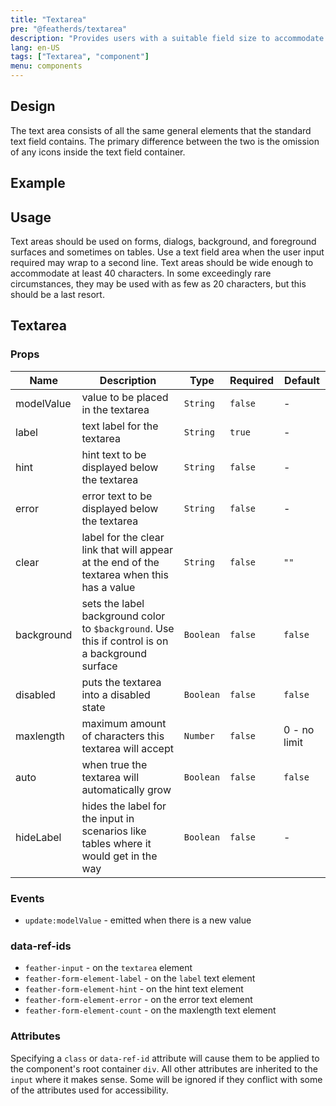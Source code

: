 ```yaml
---
title: "Textarea"
pre: "@featherds/textarea"
description: "Provides users with a suitable field size to accommodate more than a single line of text."
lang: en-US
tags: ["Textarea", "component"]
menu: components
---
```


## Design

The text area consists of all the same general elements that the standard text field contains. The primary difference between the two is the omission of any icons inside the text field container.

## Example

<Textarea-Examples />

## Usage

Text areas should be used on forms, dialogs, background, and foreground surfaces and sometimes on tables. Use a text field area when the user input required may wrap to a second line. Text areas should be wide enough to accommodate at least 40 characters. In some exceedingly rare circumstances, they may be used with as few as 20 characters, but this should be a last resort.

## Textarea

### Props

| Name       | Description                                                                                      | Type      | Required | Default      |
| ---------- | ------------------------------------------------------------------------------------------------ | --------- | -------- | ------------ |
| modelValue | value to be placed in the textarea                                                               | `String`  | `false`  | -            |
| label      | text label for the textarea                                                                      | `String`  | `true`   | -            |
| hint       | hint text to be displayed below the textarea                                                     | `String`  | `false`  | -            |
| error      | error text to be displayed below the textarea                                                    | `String`  | `false`  | -            |
| clear      | label for the clear link that will appear at the end of the textarea when this has a value       | `String`  | `false`  | `""`         |
| background | sets the label background color to `$background`. Use this if control is on a background surface | `Boolean` | `false`  | `false`      |
| disabled   | puts the textarea into a disabled state                                                          | `Boolean` | `false`  | `false`      |
| maxlength  | maximum amount of characters this textarea will accept                                           | `Number`  | `false`  | 0 - no limit |
| auto       | when true the textarea will automatically grow                                                   | `Boolean` | `false`  | `false`      |
| hideLabel  | hides the label for the input in scenarios like tables where it would get in the way             | `Boolean` | `false`  | -            |

### Events

- `update:modelValue` - emitted when there is a new value

### data-ref-ids

- `feather-input` - on the `textarea` element
- `feather-form-element-label` - on the `label` text element
- `feather-form-element-hint` - on the hint text element
- `feather-form-element-error` - on the error text element
- `feather-form-element-count` - on the maxlength text element

### Attributes

Specifying a `class` or `data-ref-id` attribute will cause them to be applied to the component's root container `div`. All other attributes are inherited to the `input` where it makes sense. Some will be ignored if they conflict with some of the attributes used for accessibility.
